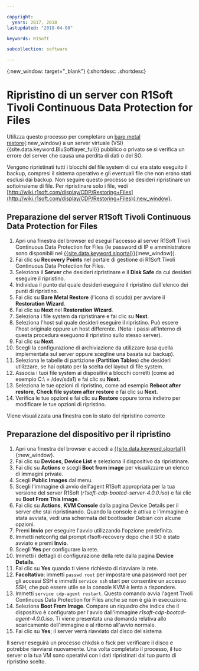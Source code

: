 ```yaml
---

copyright:
  years: 2017, 2018
lastupdated: "2018-04-08"

keywords: R1Soft

subcollection: software

---
```


{:new_window: target="_blank"}
{:shortdesc: .shortdesc}

# Ripristino di un server con R1Soft Tivoli Continuous Data Protection for Files

Utilizza questo processo per completare un [bare metal restore](http://wiki.r1soft.com/display/CDP/Bare-Metal+Restore){:new_window} a un server virtuale (VSI) {{site.data.keyword.BluSoftlayer_full}} pubblico o privato se si verifica un errore del server che causa una perdita di dati o del SO.

Vengono ripristinati tutti i blocchi del file system di cui era stato eseguito il backup, compresi il sistema operativo e gli eventuali file che non erano stati esclusi dai backup. Non seguire questo processo se desideri ripristinare un sottoinsieme di file. Per ripristinare solo i file, vedi [http://wiki.r1soft.com/display/CDP/Restoring+Files](http://wiki.r1soft.com/display/CDP/Restoring+Files){:new_window}.

## Preparazione del server R1Soft Tivoli Continuous Data Protection for Files

1. Apri una finestra del browser ed esegui l'accesso al server R1Soft Tivoli Continuous Data Protection for Files (le password di IP e amministratore sono disponibili nel [{{site.data.keyword.slportal}}](https://control.softlayer.com/){:new_window}).
2. Fai clic su **Recovery Points** nel portale di gestione di R1Soft Tivoli Continuous Data Protection for Files.
3. Seleziona il **Server** che desideri ripristinare e il **Disk Safe** da cui desideri eseguire il ripristino.
4. Individua il punto dal quale desideri eseguire il ripristino dall'elenco dei punti di ripristino.
5. Fai clic su **Bare Metal Restore** (l'icona di scudo) per avviare il **Restoration Wizard**.
6. Fai clic su **Next** nel **Restoration Wizard**.
7. Seleziona i file system da ripristinare e fai clic su **Next**.
8. Seleziona l'host sul quale desideri eseguire il ripristino. Può essere l'host originale oppure un host differente. (Nota: i passi all'interno di questa procedura eseguono il ripristino sullo stesso server).
9. Fai clic su **Next**.
10. Scegli la configurazione di archiviazione da utilizzare (usa quella implementata sul server oppure scegline una basata sui backup).
11. Seleziona le tabelle di partizione (**Partition Tables**) che desideri utilizzare, se hai optato per la scelta del layout di file system.
12. Associa i tuoi file system ai dispositivi a blocchi corretti (come ad esempio C:\ = /dev/sda1) e fai clic su **Next**.
13. Seleziona le tue opzioni di ripristino, come ad esempio **Reboot after restore**, **Check file system after restore** e fai clic su **Next**.
14. Verifica le tue opzioni e fai clic su **Restore** oppure torna indietro per modificare le tue opzioni di ripristino.

Viene visualizzata una finestra con lo stato del ripristino corrente

## Preparazione del dispositivo per il ripristino

1. Apri una finestra del browser e accedi a [{{site.data.keyword.slportal}}](https://control.softlayer.com/){:new_window}.
2. Fai clic su **Devices**, **Device List** e seleziona il dispositivo da ripristinare.
3. Fai clic su **Actions** e scegli **Boot from image** per visualizzare un elenco di immagini private.
4. Scegli **Public Images** dal menu.
4. Scegli l'immagine di avvio dell'agent R1Soft appropriata per la tua versione del server R1Soft (*r1soft-cdp-bootcd-server-4.0.0.iso*) e fai clic su **Boot From This Image**.
5. Fai clic su **Actions**, **KVM Console** dalla pagina Device Details per il server che stai ripristinando. Quando la console è attiva e l'immagine è stata avviata, vedi una schermata del bootloader Debian con alcune opzioni.
6. Premi **Invio** per eseguire l'avvio utilizzando l'opzione predefinita.
7. Immetti netconfig dal prompt r1soft-recovery dopo che il SO è stato avviato e premi **Invio**.
8. Scegli **Yes** per configurare la rete.
9. Immetti i dettagli di configurazione della rete dalla pagina **Device Details**.
10. Fai clic su **Yes** quando ti viene richiesto di riavviare la rete.
11. **Facoltativo**: immetti `passwd root` per impostare una password root per gli accessi SSH e immetti `service ssh` start per consentire un accesso SSH, che può essere utile se la console KVM è lenta a rispondere.
12. Immetti `service cdp-agent restart`. Questo comando avvia l'agent Tivoli Continuous Data Protection for Files anche se non è già in esecuzione.
13. Seleziona **Boot From Image**. Compare un riquadro che indica che il dispositivo è configurato per l'avvio dall'immagine *r1soft-cdp-bootcd-agent-4.0.0.iso*. Ti viene presentata una domanda relativa allo scaricamento dell'immagine e al ritorno all'avvio normale.
14. Fai clic su **Yes**; il server verrà riavviato dal disco del sistema

Il server eseguirà un processo chkdsk o fsck per verificare il disco e potrebbe riavviarsi nuovamente. Una volta completato il processo, il tuo server o la tua VM sono operativi con i dati ripristinati dal tuo punto di ripristino scelto.

